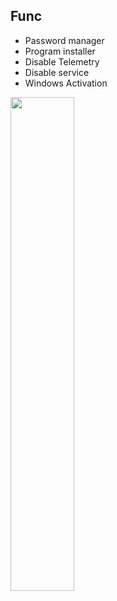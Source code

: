 ## Func
* Password manager
* Program installer
* Disable Telemetry
* Disable service
* Windows Activation
  
<p align="left">
<img width="45%" src="https://ibb.co/R3YwHPN"/>
</p>
